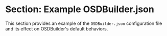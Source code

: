 # Section: Example OSDBuilder.json

This section provides an example of the `OSDBuilder.json` configuration file and its effect on OSDBuilder's default behaviors.

